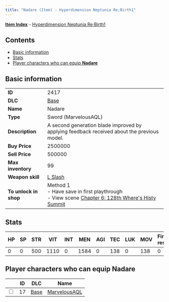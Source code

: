 ```yaml
---
title: "Nadare (Item) - Hyperdimension Neptunia Re;Birth1"
---
```


[**Item Index**](/neptunia/rb1/item/index.html) - [Hyperdimension Neptunia Re;Birth1](/neptunia/rb1)

## Contents

- [Basic information](#basic-information)
- [Stats](#stats)
- [Player characters who can equip **Nadare**](#player-characters-who-can-equip-nadare)

## Basic information

|   |   |
| -- | -- |
| **ID** | 2417 |
| **DLC** | [Base](/neptunia/rb1/dlc/1-base.html) |
| **Name** | Nadare |
| **Type** | Sword (MarvelousAQL) |
| **Description** | A second generation blade improved by applying feedback received about the previous model. |
| **Buy Price** | 2500000 |
| **Sell Price** | 500000 |
| **Max inventory** | 99 |
| **Weapon skill** | [L Slash](/neptunia/rb1/skill/1-2603-l-slash.html) |
| **To unlock in shop** | Method 1<br />- Have save in first playthrough<br />- View scene [Chapter 6: 128th Where's Histy Summit](/neptunia/rb1/scene/1-601-chapter-6-128th-wheres-histy-summit.html) |


## Stats

| HP | SP | STR | VIT | INT | MEN | AGI | TEC | LUK | MOV | Fire res. | Ice res. | Wind res. | Lightning res. |
| -- | -- | --- | --- | --- | --- | --- | --- | --- | --- | --------- | -------- | --------- | -------------- |
| 0 | 0 | 500 | 1110 | 0 | 1584 | 0 | 138 | 0 | 138 | 0 | 0 | 0 | 0 |


## Player characters who can equip **Nadare**

|    | ID | DLC | Name |
| -- | -- | --- | ---- |
| <input type="checkbox" id="rb1-player-1-17" class="trackbox" /> | 17 | [Base](/neptunia/rb1/dlc/1-base.html) | [MarvelousAQL](/neptunia/rb1/player/1-17-marvelousaql.html) |
